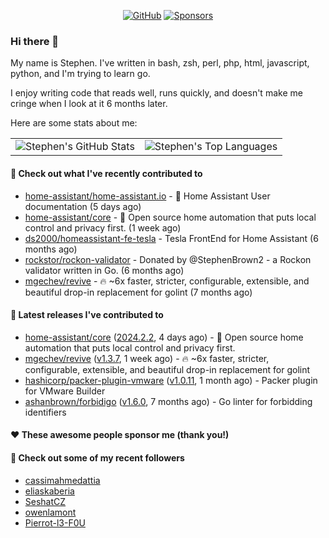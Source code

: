 <p align="center">
    <a href="https://github.com/StephenBrown2"><img src="https://img.shields.io/github/followers/StephenBrown2.svg?label=GitHub&style=social" alt="GitHub"></a>
    <a href="https://github.com/sponsors/StephenBrown2"><img src="https://img.shields.io/badge/Sponsors--_.svg?style=social&logo=github&logoColor=EA4AAA" alt="Sponsors"></a>
</p>

### Hi there 👋

My name is Stephen. I've written in bash, zsh, perl, php, html, javascript, python, and I'm trying to learn go.

I enjoy writing code that reads well, runs quickly, and doesn't make me cringe when I look at it 6 months later.

Here are some stats about me:

|     |     |
| --- | --- |
| ![Stephen's GitHub Stats](https://github-readme-stats.vercel.app/api?username=StephenBrown2&show_icons=true&count_private=true) | ![Stephen's Top Languages](https://github-readme-stats.vercel.app/api/top-langs/?username=StephenBrown2&layout=compact) |

#### 👷 Check out what I've recently contributed to

- [home-assistant/home-assistant.io](https://github.com/home-assistant/home-assistant.io) - :blue_book: Home Assistant User documentation (5 days ago)
- [home-assistant/core](https://github.com/home-assistant/core) - :house_with_garden: Open source home automation that puts local control and privacy first. (1 week ago)
- [ds2000/homeassistant-fe-tesla](https://github.com/ds2000/homeassistant-fe-tesla) - Tesla FrontEnd for Home Assistant (6 months ago)
- [rockstor/rockon-validator](https://github.com/rockstor/rockon-validator) - Donated by @StephenBrown2 - a Rockon validator written in Go. (6 months ago)
- [mgechev/revive](https://github.com/mgechev/revive) - 🔥 ~6x faster, stricter, configurable, extensible, and beautiful drop-in replacement for golint (7 months ago)



#### 🔭 Latest releases I've contributed to

- [home-assistant/core](https://github.com/home-assistant/core) ([2024.2.2](https://github.com/home-assistant/core/releases/tag/2024.2.2), 4 days ago) - :house_with_garden: Open source home automation that puts local control and privacy first.
- [mgechev/revive](https://github.com/mgechev/revive) ([v1.3.7](https://github.com/mgechev/revive/releases/tag/v1.3.7), 1 week ago) - 🔥 ~6x faster, stricter, configurable, extensible, and beautiful drop-in replacement for golint
- [hashicorp/packer-plugin-vmware](https://github.com/hashicorp/packer-plugin-vmware) ([v1.0.11](https://github.com/hashicorp/packer-plugin-vmware/releases/tag/v1.0.11), 1 month ago) - Packer plugin for VMware Builder
- [ashanbrown/forbidigo](https://github.com/ashanbrown/forbidigo) ([v1.6.0](https://github.com/ashanbrown/forbidigo/releases/tag/v1.6.0), 7 months ago) - Go linter for forbidding identifiers

#### ❤️ These awesome people sponsor me (thank you!)


#### 👯 Check out some of my recent followers

- [cassimahmedattia](https://github.com/cassimahmedattia)
- [eliaskaberia](https://github.com/eliaskaberia)
- [SeshatCZ](https://github.com/SeshatCZ)
- [owenlamont](https://github.com/owenlamont)
- [Pierrot-l3-F0U](https://github.com/Pierrot-l3-F0U)


